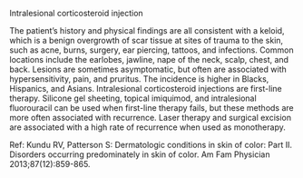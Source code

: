 Intralesional corticosteroid injection

The patient’s history and physical findings are all consistent with a keloid, which is a benign overgrowth of scar tissue at sites of trauma to the skin, such as acne, burns, surgery, ear piercing, tattoos, and infections. Common locations include the earlobes, jawline, nape of the neck, scalp, chest, and back. Lesions are sometimes asymptomatic, but often are associated with hypersensitivity, pain, and pruritus. The incidence is higher in Blacks, Hispanics, and Asians. Intralesional corticosteroid injections are first-line therapy. Silicone gel sheeting, topical imiquimod, and intralesional fluorouracil can be used when first-line therapy fails, but these methods are more often associated with recurrence. Laser therapy and surgical excision are associated with a high rate of recurrence when used as monotherapy.

Ref: Kundu RV, Patterson S: Dermatologic conditions in skin of color: Part II. Disorders occurring predominately in skin of color. Am Fam Physician 2013;87(12):859-865.